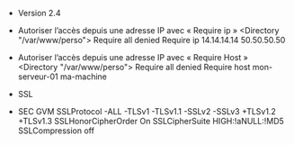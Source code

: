 -  Version 2.4
-  Autoriser l’accès depuis une adresse IP avec « Require ip »
    <Directory "/var/www/perso">
       Require all denied
       Require ip 14.14.14.14 50.50.50.50
    </Directory>
-  Autoriser l’accès depuis une adresse IP avec « Require Host »
    <Directory "/var/www/perso">
       Require all denied 
       Require host mon-serveur-01 ma-machine
    </Directory>

-  SSL
-  SEC GVM
    SSLProtocol -ALL -TLSv1 -TLSv1.1 -SSLv2 -SSLv3 +TLSv1.2 +TLSv1.3
    SSLHonorCipherOrder On
    SSLCipherSuite HIGH:!aNULL:!MD5
    SSLCompression off
